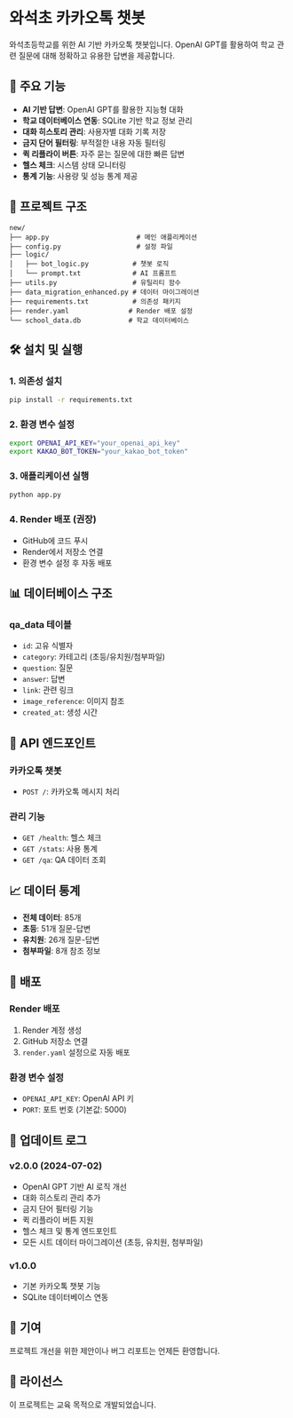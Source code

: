 # 와석초 카카오톡 챗봇

와석초등학교를 위한 AI 기반 카카오톡 챗봇입니다. OpenAI GPT를 활용하여 학교 관련 질문에 대해 정확하고 유용한 답변을 제공합니다.

## 🚀 주요 기능

- **AI 기반 답변**: OpenAI GPT를 활용한 지능형 대화
- **학교 데이터베이스 연동**: SQLite 기반 학교 정보 관리
- **대화 히스토리 관리**: 사용자별 대화 기록 저장
- **금지 단어 필터링**: 부적절한 내용 자동 필터링
- **퀵 리플라이 버튼**: 자주 묻는 질문에 대한 빠른 답변
- **헬스 체크**: 시스템 상태 모니터링
- **통계 기능**: 사용량 및 성능 통계 제공

## 📁 프로젝트 구조

```
new/
├── app.py                      # 메인 애플리케이션
├── config.py                   # 설정 파일
├── logic/
│   ├── bot_logic.py           # 챗봇 로직
│   └── prompt.txt             # AI 프롬프트
├── utils.py                   # 유틸리티 함수
├── data_migration_enhanced.py # 데이터 마이그레이션
├── requirements.txt           # 의존성 패키지
├── render.yaml               # Render 배포 설정
└── school_data.db            # 학교 데이터베이스
```

## 🛠️ 설치 및 실행

### 1. 의존성 설치
```bash
pip install -r requirements.txt
```

### 2. 환경 변수 설정
```bash
export OPENAI_API_KEY="your_openai_api_key"
export KAKAO_BOT_TOKEN="your_kakao_bot_token"
```

### 3. 애플리케이션 실행
```bash
python app.py
```

### 4. Render 배포 (권장)
- GitHub에 코드 푸시
- Render에서 저장소 연결
- 환경 변수 설정 후 자동 배포

## 📊 데이터베이스 구조

### qa_data 테이블
- `id`: 고유 식별자
- `category`: 카테고리 (초등/유치원/첨부파일)
- `question`: 질문
- `answer`: 답변
- `link`: 관련 링크
- `image_reference`: 이미지 참조
- `created_at`: 생성 시간

## 🔧 API 엔드포인트

### 카카오톡 챗봇
- `POST /`: 카카오톡 메시지 처리

### 관리 기능
- `GET /health`: 헬스 체크
- `GET /stats`: 사용 통계
- `GET /qa`: QA 데이터 조회

## 📈 데이터 통계

- **전체 데이터**: 85개
- **초등**: 51개 질문-답변
- **유치원**: 26개 질문-답변
- **첨부파일**: 8개 참조 정보

## 🚀 배포

### Render 배포
1. Render 계정 생성
2. GitHub 저장소 연결
3. `render.yaml` 설정으로 자동 배포

### 환경 변수 설정
- `OPENAI_API_KEY`: OpenAI API 키
- `PORT`: 포트 번호 (기본값: 5000)

## 📝 업데이트 로그

### v2.0.0 (2024-07-02)
- OpenAI GPT 기반 AI 로직 개선
- 대화 히스토리 관리 추가
- 금지 단어 필터링 기능
- 퀵 리플라이 버튼 지원
- 헬스 체크 및 통계 엔드포인트
- 모든 시트 데이터 마이그레이션 (초등, 유치원, 첨부파일)

### v1.0.0
- 기본 카카오톡 챗봇 기능
- SQLite 데이터베이스 연동

## 🤝 기여

프로젝트 개선을 위한 제안이나 버그 리포트는 언제든 환영합니다.

## 📄 라이선스

이 프로젝트는 교육 목적으로 개발되었습니다. 